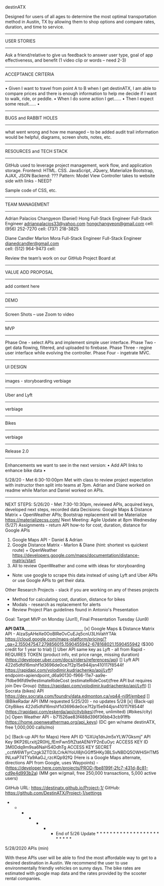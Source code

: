 destinATX

Designed for users of all ages to determine the most optimal transportation method in Austin, TX by allowing them to shop options and compare rates, duration, and time to service.
_______________________________________________________________________________________________

USER STORIES
_______________________________________________________________________________
Ask a friend/relative to give us feedback to answer user type, goal of app effectiveness, and benefit (1 video clip or words – need 2-3)

_______________________________________________________________________________

ACCEPTANCE CRITERIA
_______________________________________________________________________________
•	Given I want to travel from point A to B when I get destinATX, I am able to compare prices and there is enough information to help me decide if I want to walk, ride, or peddle.
•	When I do some action I get……
•	Then I expect some result……
•	

_______________________________________________________________________________

BUGS and RABBIT HOLES
_______________________________________________________________________________
what went wrong and how me managed – to be added
audit trail information would be helpful, diagrams, screen shots, notes, etc.

_______________________________________________________________________________

RESOURCES and TECH STACK
_______________________________________________________________________________
GitHub used to leverage project management, work flow, and application storage.
Frontend:  HTML. CSS. JavaScript, JQuery, Materialize Bootstrap, AJAX, JSON	
Backend:  ???
Pattern:  Model View Controller takes to website side with links - NEED?

Sample code of CSS, etc.

_______________________________________________________________________________

TEAM MANAGEMENT
_______________________________________________________________________________
 
Adrian Palacios             Changyeon (Daniel) Hong
Full-Stack Engineer         Full-Stack Engineer
adrianpalacios33@yahoo.com  hongchangyeon@gmail.com
cell: (956) 252-7270        cell: (737) 218-3825
   
Diane Candler               Marlon Mora
Full-Stack Engineer         Full-Stack Engineer
dianedcandler@gmail.com     
cell:  (512) 964-9473       cell:
        
Review the team’s work on our GitHub Project Board at 

_______________________________________________________________________________

VALUE ADD PROPOSAL
_______________________________________________________________________________
add content here

_______________________________________________________________________________

DEMO
_______________________________________________________________________________
Screen Shots – use Zoom to video

_______________________________________________________________________________

MVP
_______________________________________________________________________________
Phase One - select APIs and implement simple user interface.
Phase Two - get data flowing, filtered, and uploaded to firebase.
Phase Three - regine user interface while evolving the controller.
Phase Four - ingetrate MVC.
_______________________________________________________________________________

UI DESIGN
_______________________________________________________________________________
images - storyboarding
verbiage

_______________________________________________________________________________

Uber and Lyft
_______________________________________________________________________________
verbiage

_______________________________________________________________________________

Bikes
_______________________________________________________________________________
verbiage

_______________________________________________________________________________

Release 2.0
_______________________________________________________________________________
Enhancements we want to see in the next version:
•	Add API links to enhance bike data
•	

5/28/20 - Met 6:30-10:00pm 
Met with class to review project expectation with instructor then split into teams at 7pm.
Adrian and Diane worked on readme while Marlon and Daniel worked on APIs.
_______________________________________________________________________________________________
NEXT STEPS:
5/26/20 - Met 7:30-10:30pm, reviewed APIs, acquired keys, developed next steps, recorded data
Decisions:  Google Maps & Distance Matrix + OpenWeather APIs; Bootstrap replacement will be Materialize https://materializecss.com/
Next Meeting: Agile Update at 8pm Wednesday (5/27)
Assignments - return API how-to for cost, duration, distance for Google APIs
  1.  Google Maps API - Daniel & Adrian 
  2.  Google Distance Matrix - Marlon & Diane (hint: shortest vs quickest route) + OpenWeather
       https://developers.google.com/maps/documentation/distance-matrix/start
  3.  All to review OpenWeather and come with ideas for storyboarding
* Note:  use google to scrape this data instead of using Lyft and Uber APIs or use Google APIs to get their data.

Other Research Projects - slack if you are working on any of theses projects
- Method for calculating cost, duration, distance for bikes
- Modals - research as replacement for alerts
- Review Project Plan guidelines found in Antonio's Presentation

Goal:  Target MVP on Monday (Jun1), Final Presentation Tuesday (Jun9)

____________________________API DATA__________________________________________________________
[x] Google Maps & Distance Matrix API - AIzaSyAHeXe0OoBIReOvCuEJq5cnU3LhVahYTAk 
            https://cloud.google.com/maps-platform/pricing/?_ga=2.155047547.279856015.1590455942-678168021.1590455942
            ($300 credit for 1 year to trial)
[] Uber API same key as Lyft - all from Rapid - REQUIRES TOKEN
            (product info, est price range, missing duration)
            (https://developer.uber.com/docs/riders/references/api)
[] Lyft API 422d5dfd16mshf1d3696de0ce7f2p15e944jsn410117f8544f
            https://rapidapi.com/volodimir.kudriachenko/api/Lyft?       endpoint=apiendpoint_d6a90130-f966-11e7-aa9e-7fdbe96fd9e9estimateRideCost
            (estimateRideCost)(free API but requires join Dev Group)
            (https://rapidapi.com/volodimir.kudriachenko/api/Lyft)
[] Socrata (bikes) API
            https://dev.socrata.com/foundry/data.edmonton.ca/vq44-ni9f/embed
[] (BBikeRadar API (MM requested 5/25/20) - no updates 5/28
[x] (Back-up) CityBikes 422d5dfd16mshf1d3696de0ce7f2p15e944jsn410117f8544f 
             (https://rapidapi.com/eskerda/api/citybikes)(free, unlimited) (#bikes/city)
[x] Open Weather API - b71526ae83f488d396f36bb43cb91ffb 
            (https://home.openweathermap.org/api_keys)
            (DC gen w/name destinATX, free 1,000,000 calls/mo)

[x] (Back-up API for Maps) Here   API ID “GXUq1dnJm5xYLW7Gksmj”
        API Key 9KP26Lrxitj2R0Hj_fEmFwn5ftZtatAENiYP2nEuOyc
        ACCESS KEY ID    3M0Ddq9m9sa6NaHS4DdhTg
        ACCESS KEY SECRET _cctW6WTyrCzgk3ZTD3LCrkAIYoUI8jhGGff5HKy3BLSvNBDQ5OWHi5HTM5lNLxaP74TYa9AaGJ_rzcKQp92fQ
        (Here is a Google Maps alternate, directions API from Google, uses Waypoints) -
        (https://developer.here.com/projects/PROD-fbe8199f-2fc7-431d-8c81-cd9e4d993b2a)
        (MM gen w/gmail, free 250,000 transactions, 5,000 active users)

GitHub URL:  https://destinatx.github.io/Project-1/
GitHub:  https://github.com/DestinATX/Project-1/settings

* * * * * * * End of 5/26 Update * * * * * * * * * * * * * * * * * * * * * * * * 

5/28/2020
APIs (min)


With these APIs user will be able to find the most affordable way to get to a desired destination in Austin.
We recommend the user to use environmentally friendly vehicles on sunny days.
The bike rates are estimated with google map data and the rates provided by the scooter rental companies. 


